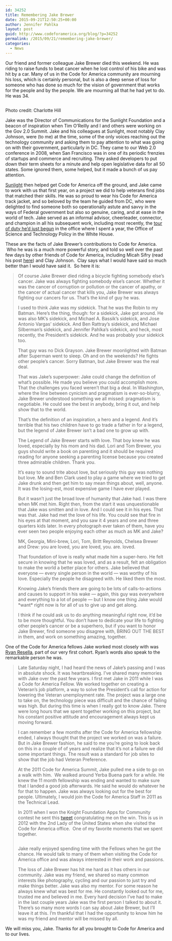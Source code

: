 ```yaml
---
id: 34252
title: Remembering Jake Brewer
date: 2015-09-21T12:50:25+00:00
author: Jennifer Pahlka
layout: post
guid: http://www.codeforamerica.org/blog/?p=34252
permalink: /2015/09/21/remembering-jake-brewer/
categories:
  - News
---
```

Our friend and former colleague Jake Brewer died this weekend. He was riding to raise funds to beat cancer when he lost control of his bike and was hit by a car. Many of us in the Code for America community are mourning his loss, which is certainly personal, but is also a deep sense of loss for someone who has done so much for the vision of government that works for the people and by the people. We are mourning all that he had yet to do. He was 34.

<div id="attachment_34270" style="width: 610px" class="wp-caption aligncenter">
  <a href="http://www.codeforamerica.org/blog/wp-content/uploads/2015/09/jake-brewer-1.jpg"><img class="wp-image-34270 size-full" src="http://www.codeforamerica.org/blog/wp-content/uploads/2015/09/jake-brewer-1.jpg" alt="" /></a>
  
  <p class="wp-caption-text">
    Photo credit: Charlotte Hill
  </p>
</div>

Jake was the Director of Communications for the Sunlight Foundation and a beacon of inspiration when Tim O’Reilly and I and others were working on the Gov 2.0 Summit. Jake and his colleagues at Sunlight, most notably Clay Johnson, were (to me) at the time, some of the only voices reaching out the technology community and asking them to pay attention to what was going on with their government, particularly in DC. They came to our Web 2.0 conference in 2008, when San Francisco was in one of its periodic frenzies of startups and commerce and recruiting. They asked developers to put down their term sheets for a minute and help open legislative data for all 50 states. Some ignored them, some helped, but it made a bunch of us pay attention.

[Sunlight](https://sunlightfoundation.com/blog/2010/11/15/introducing-code-for-americas-inaugural-fellows/) then helped get Code for America off the ground, and Jake came to work with us that first year, on a project we did to help veterans find jobs that matched their skills. He was so proud to wear his Code for America track jacket, and so beloved by the team he guided from DC, who were delighted to find someone both so operationally astute and savvy in the ways of Federal government but also so genuine, caring, and at ease in the world of tech. Jake served as an informal advisor, cheerleader, connector, and champion in all his subsequent work, including most recently, the [tour of duty he&#8217;d just begun](https://www.whitehouse.gov/blog/2015/09/20/passing-white-house-staffer-jake-brewer) in the office where I spent a year, the Office of Science and Technology Policy in the White House.

These are the facts of Jake Brewer&#8217;s contributions to Code for America.  Who he was is a much more powerful story, and told so well over the past few days by other friends of Code for America, including Micah Sifry (read his post [here](http://civichall.org/civicist/mourning-jake-brewer-visionary-civic-tech-leader/)) and Clay Johnson.  Clay says what I would have said so much better than I would have said it.  So here it is:

> Of course Jake Brewer died riding a bicycle fighting somebody else&#8217;s cancer. Jake was always fighting somebody else&#8217;s cancer. Whether it was the cancer of corruption or pollution or the cancer of apathy, or the cancer of actual cancer that kills you, Jake Brewer was always fighting our cancers for us. That&#8217;s the kind of guy he was.
> 
> I used to think Jake was my sidekick. That he was the Robin to my Batman. Here&#8217;s the thing, though: for a sidekick, Jake got around. He was also MK&#8217;s sidekick, and Michael A. Bassik&#8217;s sidekick, and Jose Antonio Vargas&#8217; sidekick. And Ben Rattray&#8217;s sidekick, and Michael Silberman&#8217;s sidekick, and Jennifer Pahlka&#8217;s sidekick, and heck, most recently, the President&#8217;s sidekick. And he was probably your sidekick too.
> 
> That guy was no Dick Grayson. Jake Brewer moonlighted with Batman after Superman went to sleep. Oh and on the weekends? He fights other people&#8217;s cancer. Sorry Batman, but Jake Brewer was the real deal.
> 
> That was Jake&#8217;s superpower: Jake could change the definition of what&#8217;s possible. He made you believe you could accomplish more. That the challenges you faced weren&#8217;t that big a deal. In Washington, where the line between cynicism and pragmatism is ever-so-blurry, Jake Brewer understood something we all missed: pragmatism is negotiable. He could see the best in anybody, bring it out, and help show that to the world.
> 
> That&#8217;s the definition of an inspiration, a hero and a legend. And it&#8217;s terrible that his two children have to go trade a father in for a legend, but the legend of Jake Brewer isn&#8217;t a bad one to grow up with.
> 
> The Legend of Jake Brewer starts with love. That boy knew he was loved, especially by his mom and his dad. Lori and Tom Brewer, you guys should write a book on parenting and it should be required reading for anyone seeking a parenting license because you created three admirable children. Thank you.
> 
> It&#8217;s easy to sound trite about love, but seriously this guy was nothing but love. Me and Ben Clark used to play a game where we tried to get Jake drunk and then get him to say mean things about, well, anyone. It was the losing-est, most expensive game I have ever played.
> 
> But it wasn&#8217;t just the broad love of humanity that Jake had. I was there when MK met him. Right then, from the start it was unquestionable that Jake was smitten and in love. And I could see it in his eyes. That was that. Jake had met the love of his life. You could see that fire in his eyes at that moment, and you saw it 4 years and one and three quarters kids later. In every photograph ever taken of them, have you ever seen two people enjoying each other as much as MK and Jake?
> 
> MK, Georgia, Mini-brew, Lori, Tom, Britt Reynolds, Chelsea Brewer and Drew: you are loved, you are loved, you. are. loved.
> 
> That foundation of love is really what made him a super-hero. He felt secure in knowing that he was loved, and as a result, felt an obligation to make the world a better place for others. Jake believed that everyone — every single person in the world — was worthy of his love. Especially the people he disagreed with. He liked them the most.
> 
> Knowing Jake&#8217;s friends there are going to be lots of calls-to-actions and causes to support in his wake — again, this guy was everywhere and everything to a lot of people — but I know one thing Jake would \*want\* right now is for all of us to give up and get along.
> 
> I think if he could ask us to do anything meaningful right now, it&#8217;d be to be more thoughtful. You don&#8217;t have to dedicate your life to fighting other people’s cancer or be a superhero, but if you want to honor Jake Brewer, find someone you disagree with, BRING OUT THE BEST in them, and work on something amazing, together.

One of the Code for America fellows Jake worked most closely with was [Ryan Resella](http://ryanresella.com/), part of our very first cohort. Ryan&#8217;s words also speak to the remarkable person he was.

> Late Saturday night, I had heard the news of Jake&#8217;s passing and I was in absolute shock. It was heartbreaking. I&#8217;ve shared many memories with Jake over the past few years. I first met Jake in 2011 while I was a Code for America Fellow. We worked together on creating a Veteran&#8217;s job platform, a way to solve the President&#8217;s call for action for lowering the Veteran unemployment rate. The project was a large one to take on, the technology piece was difficult and the chance of failing was high. But during this time is when I really got to know Jake. There were long hours that we spent together working on this project, but his constant positive attitude and encouragement always kept us moving forward.
> 
> I can remember a few months after the Code for America fellowship ended, I always thought that the project we worked on was a failure. But in Jake Brewer fashion, he said to me you&#8217;re going to look back on this in a couple of of years and realize that it&#8217;s not a failure we did some important things. The result was a standard for job sites to show that the job had Veteran Preference.
> 
> At the 2011 Code for America Summit, Jake pulled me a side to go on a walk with him.  We walked around Yerba Buena park for a while. He knew the 11 month fellowship was ending and wanted to make sure that I landed a good job afterwards. He said he would do whatever he for that to happen. Jake was always looking out for the best for people. Ultimately, I would join the Code for America Staff in 2011 as the Technical Lead.
> 
> In 2011 when I won the Knight Foundation Apps for Community contest he sent this [tweet](https://twitter.com/jakebrewer/status/147416105772789760) congratulating me on the win. This is us in 2012 with the 2nd Lady of the United States when she visited the Code for America office.  One of my favorite moments that we spent together.
> 
> [<img class="aligncenter wp-image-34268 size-full" src="http://www.codeforamerica.org/blog/wp-content/uploads/2015/09/jake-brewer-2.jpg" alt="" />](http://www.codeforamerica.org/blog/wp-content/uploads/2015/09/jake-brewer-2.jpg)
> 
> Jake really enjoyed spending time with the Fellows when he got the chance. He would talk to many of them when visiting the Code for America office and was always interested in their work and passions.
> 
> The loss of Jake Brewer has hit me hard as it has others in our community. Jake was my friend, we shared so many common interests like photography, cycling and our passion to just try and make things better. Jake was also my mentor. For some reason he always knew what was best for me. He constantly looked out for me, trusted me and believed in me. Every hard decision I&#8217;ve had to make in the last couple years Jake was the first person I talked to about it. There&#8217;s so many more words I can say about Jake Brewer, but I&#8217;ll leave it at this. I&#8217;m thankful that I had the opportunity to know him he was my friend and mentor will be missed by all.

We will miss you, Jake. Thanks for all you brought to Code for America and to our lives.
